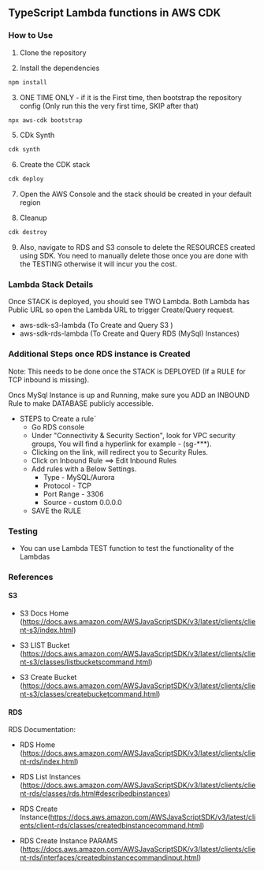 ## TypeScript Lambda functions in AWS CDK

### How to Use

1. Clone the repository

2. Install the dependencies

```bash
npm install
```

3. ONE TIME ONLY - if it is the First time, then bootstrap the repository config (Only run this the very first time, SKIP after that)

```bash
npx aws-cdk bootstrap
```

5. CDk Synth

```bash
cdk synth
```

6. Create the CDK stack

```bash
cdk deploy
```

7. Open the AWS Console and the stack should be created in your default region

8. Cleanup

```bash
cdk destroy
```

9. Also, navigate to RDS and S3 console to delete the RESOURCES created using SDK. You
   need to manually delete those once you are done with the TESTING otherwise it will incur you the cost.

### Lambda Stack Details

Once STACK is deployed, you should see TWO Lambda. Both Lambda has Public URL so
open the Lambda URL to trigger Create/Query request.

- aws-sdk-s3-lambda (To Create and Query S3 )
- aws-sdk-rds-lambda (To Create and Query RDS (MySql) Instances)

### Additional Steps once RDS instance is Created

Note: This needs to be done once the STACK is DEPLOYED (If a RULE for TCP inbound is missing).

Oncs MySql Instance is up and Running, make sure you ADD an INBOUND Rule to make DATABASE
publicly accessible.

- STEPS to Create a rule`
  - Go RDS console
  - Under "Connectivity & Security Section", look for VPC security groups, You will find a hyperlink
    for example - (sg-\*\*\*).
  - Clicking on the link, will redirect you to Security Rules.
  - Click on Inbound Rule ==> Edit Inbound Rules
  - Add rules with a Below Settings.
    - Type - MySQL/Aurora
    - Protocol - TCP
    - Port Range - 3306
    - Source - custom
      0.0.0.0
  - SAVE the RULE

### Testing

- You can use Lambda TEST function to test the functionality of the Lambdas

### References

#### S3

- S3 Docs Home (https://docs.aws.amazon.com/AWSJavaScriptSDK/v3/latest/clients/client-s3/index.html)

- S3 LIST Bucket (https://docs.aws.amazon.com/AWSJavaScriptSDK/v3/latest/clients/client-s3/classes/listbucketscommand.html)

- S3 Create Bucket (https://docs.aws.amazon.com/AWSJavaScriptSDK/v3/latest/clients/client-s3/classes/createbucketcommand.html)

#### RDS

RDS Documentation:

- RDS Home (https://docs.aws.amazon.com/AWSJavaScriptSDK/v3/latest/clients/client-rds/index.html)

- RDS List Instances (https://docs.aws.amazon.com/AWSJavaScriptSDK/v3/latest/clients/client-rds/classes/rds.html#describedbinstances)

- RDS Create Instance(https://docs.aws.amazon.com/AWSJavaScriptSDK/v3/latest/clients/client-rds/classes/createdbinstancecommand.html)

- RDS Create Instance PARAMS (https://docs.aws.amazon.com/AWSJavaScriptSDK/v3/latest/clients/client-rds/interfaces/createdbinstancecommandinput.html)
